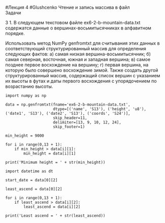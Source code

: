 #Лекция 4 #Glushcenko Чтение и запись массива в файл  
Задачи  
  
З 1. В следующем текстовом файле ex6-2-b-mountain-data.txt содержатся данные о вершинах-восьмитысячниках в алфавитном порядке.  
  
Использовать метод NumPy genfromtxt для считывания этих данных в соответствующий структурированный массив для определения следующих фактов: а) самая низкая вершина-восьмитысячник; б) самая северная, восточная, южная и западная вершина; в) самое позднее первое восхождение на вершину; г) первая вершина, на которую было совершено восхождение зимой. Также создать другой структурированный массив, содержащий список вершин с указанием их высоты в футах и даты первого восхождения с упорядочением по возрастанию высоты.  
  
    import numpy as np  
  
    data = np.genfromtxt(fname='ex6-2-b-mountain-data.txt',  
                         dtype=[('name', 'S13'), ('height', 'u8'), ('date1', 'S13'), ('date2', 'S13'), ('coords', 'S24')],  
                         skip_header=11,  
                         delimiter=[13, 9, 10, 12, 24],  
                         skip_footer=1)  
					 
    min_height = 9000  
  
    for i in range(0,13 + 1):  
        if min_height > data[i][1]:  
            min_height = data[i][1]  
  
    print('Minimum height = ' + str(min_height))  
  
    import datetime as dt  
  
    start_date = data[0][2]  
  
    least_ascend = data[0][2]  
  
    for i in range(0,13 + 1):  
        if least_ascend > data[i][2]:  
            least_ascend = data[i][2]  
  
    print('Least ascend = ' + str(least_ascend))  
